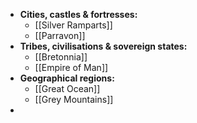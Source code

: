 - **Cities, castles & fortresses:**
	- [[Silver Ramparts]]
	- [[Parravon]]
- **Tribes, civilisations & sovereign states:**
	- [[Bretonnia]]
	- [[Empire of Man]]
- **Geographical regions:**
	- [[Great Ocean]]
	- [[Grey Mountains]]
-